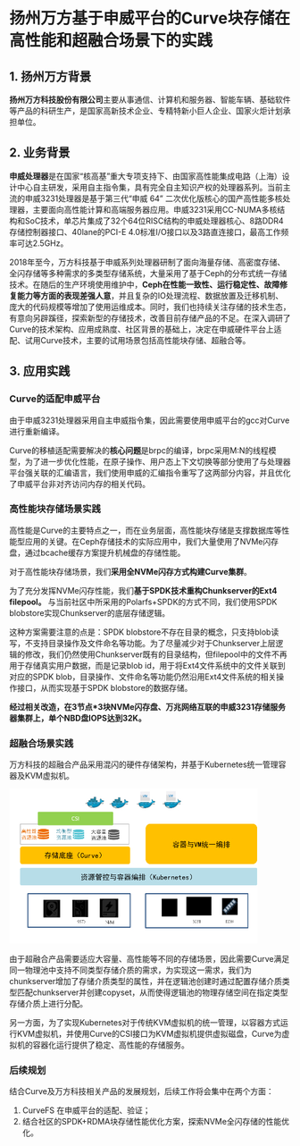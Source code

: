 # 扬州万方基于申威平台的Curve块存储在高性能和超融合场景下的实践

## 1. 扬州万方背景

**扬州万方科技股份有限公司**主要从事通信、计算机和服务器、智能车辆、基础软件等产品的科研生产，是国家高新技术企业、专精特新小巨人企业、国家火炬计划承担单位。


## 2. 业务背景

**申威处理器**是在国家“核高基”重大专项支持下、由国家高性能集成电路（上海）设计中心自主研发，采用自主指令集，具有完全自主知识产权的处理器系列。当前主流的申威3231处理器是基于第三代“申威 64” 二次优化版核心的国产高性能多核处理器，主要面向高性能计算和高端服务器应用。申威3231采用CC-NUMA多核结构和SoC技术，单芯片集成了32个64位RISC结构的申威处理器核心、8路DDR4存储控制器接口、40lane的PCI-E 4.0标准I/O接口以及3路直连接口，最高工作频率可达2.5GHz。

2018年至今，万方科技基于申威系列处理器研制了面向海量存储、高密度存储、全闪存储等多种需求的多类型存储系统，大量采用了基于Ceph的分布式统一存储技术。在随后的生产环境使用维护中，**Ceph在性能一致性、运行稳定性、故障修复能力等方面的表现差强人意**，并且复杂的IO处理流程、数据放置及迁移机制、庞大的代码规模等增加了使用运维成本。同时，我们也持续关注存储的技术生态，有意向另辟蹊径，探索新型的存储技术，改善目前存储产品的不足。在深入调研了Curve的技术架构、应用成熟度、社区背景的基础上，决定在申威硬件平台上适配、试用Curve技术，主要的试用场景包括高性能块存储、超融合等。

## 3. 应用实践

### Curve的适配申威平台

由于申威3231处理器采用自主申威指令集，因此需要使用申威平台的gcc对Curve进行重新编译。

Curve的移植适配需要解决的**核心问题**是brpc的编译，brpc采用M:N的线程模型，为了进一步优化性能，在原子操作、用户态上下文切换等部分使用了与处理器平台强关联的汇编语言，我们使用申威的汇编指令重写了这两部分内容，并且优化了申威平台非对齐访问内存的相关代码。

### 高性能块存储场景实践

高性能是Curve的主要特点之一，而在业务层面，高性能块存储是支撑数据库等性能型应用的关键。在Ceph存储技术的实际应用中，我们大量使用了NVMe闪存盘，通过bcache缓存方案提升机械盘的存储性能。

对于高性能块存储场景，我们**采用全NVMe闪存方式构建Curve集群**。

为了充分发挥NVMe闪存性能，我们**基于SPDK技术重构Chunkserver的Ext4 filepool。**
与当前社区中所采用的Polarfs+SPDK的方式不同，我们使用SPDK blobstore实现Chunkserver的底层存储逻辑。

这种方案需要注意的点是：SPDK blobstore不存在目录的概念，只支持blob读写，不支持目录操作及文件命名等功能。为了尽量减少对于Chunkserver上层逻辑的修改，我们仍然使用Chunkserver既有的目录结构，但filepool中的文件不再用于存储真实用户数据，而是记录blob id，用于将Ext4文件系统中的文件关联到对应的SPDK blob，目录操作、文件命名等功能仍然沿用Ext4文件系统的相关操作接口，从而实现基于SPDK blobstore的数据存储。

**经过相关改造，在3节点*3块NVMe闪存盘、万兆网络互联的申威3231存储服务器集群上，单个NBD盘IOPS达到32K。**

### 超融合场景实践

万方科技的超融合产品采用混闪的硬件存储架构，并基于Kubernetes统一管理容器及KVM虚拟机。

![wanfang](../../images/1215-yangzhouwanfang.jpg)

由于超融合产品需要适应大容量、高性能等不同的存储场景，因此需要Curve满足同一物理池中支持不同类型存储介质的需求，为实现这一需求，我们为chunkserver增加了存储介质类型的属性，并在逻辑池创建时通过配置存储介质类型匹配chunkserver并创建copyset，从而使得逻辑池的物理存储空间在指定类型存储介质上进行分配。

另一方面，为了实现Kubernetes对于传统KVM虚拟机的统一管理，以容器方式运行KVM虚拟机，并使用Curve的CSI接口为KVM虚拟机提供虚拟磁盘，Curve为虚拟机的容器化运行提供了稳定、高性能的存储服务。

### 后续规划

结合Curve及万方科技相关产品的发展规划，后续工作将会集中在两个方面：

1. CurveFS 在申威平台的适配、验证；
2. 结合社区的SPDK+RDMA块存储性能优化方案，探索NVMe全闪存储的性能优化。